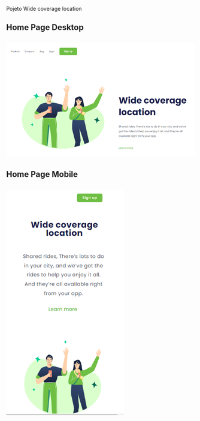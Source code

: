  Pojeto Wide coverage location 

<h2>Home Page Desktop <h2>
<img src="https://github.com/MayconAntonioDaniel/Homepage-responsiva-1/blob/master/img/destop.png?raw=true">
<h2>Home Page Mobile <h2>
<img src="https://github.com/MayconAntonioDaniel/Homepage-responsiva-1/blob/master/img/mobile.png?raw=true">
